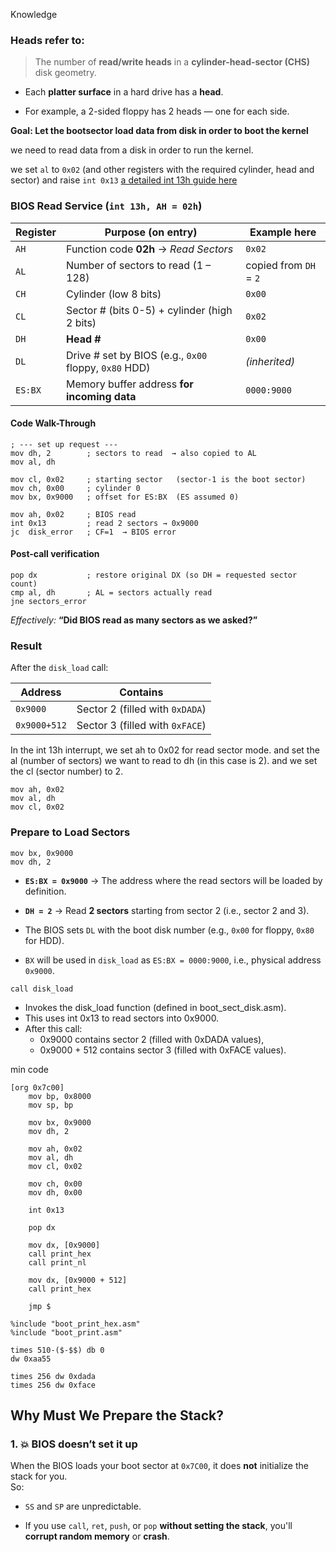Knowledge
### **Heads** refer to:

> The number of **read/write heads** in a **cylinder-head-sector (CHS)** disk geometry.

- Each **platter surface** in a hard drive has a **head**.
    
- For example, a 2-sided floppy has 2 heads — one for each side.

**Goal: Let the bootsector load data from disk in order to boot the kernel**

we need to read data from a disk in order to run the kernel.

we set `al` to `0x02` (and other registers with the required cylinder, head and sector) and raise `int 0x13`
[a detailed int 13h guide here](http://stanislavs.org/helppc/int_13-2.html)

### BIOS Read Service (`int 13h, AH = 02h`)

|Register|Purpose (on entry)|Example here|
|---|---|---|
|`AH`|Function code **02h** → _Read Sectors_|`0x02`|
|`AL`|Number of sectors to read (1 – 128)|copied from `DH` = `2`|
|`CH`|Cylinder (low 8 bits)|`0x00`|
|`CL`|Sector # (bits 0-5) + cylinder (high 2 bits)|`0x02`|
|`DH`|**Head #**|`0x00`|
|`DL`|Drive # set by BIOS (e.g., `0x00` floppy, `0x80` HDD)|_(inherited)_|
|`ES:BX`|Memory buffer address **for incoming data**|`0000:9000`|

#### Code Walk-Through
```
; --- set up request ---
mov dh, 2        ; sectors to read  → also copied to AL
mov al, dh

mov cl, 0x02     ; starting sector   (sector-1 is the boot sector)
mov ch, 0x00     ; cylinder 0
mov bx, 0x9000   ; offset for ES:BX  (ES assumed 0)

mov ah, 0x02     ; BIOS read
int 0x13         ; read 2 sectors → 0x9000
jc  disk_error   ; CF=1  → BIOS error
```

#### Post-call verification

```
pop dx           ; restore original DX (so DH = requested sector count)
cmp al, dh       ; AL = sectors actually read
jne sectors_error
```

_Effectively:_ **“Did BIOS read as many sectors as we asked?”**

### Result

After the `disk_load` call:

|Address|Contains|
|---|---|
|`0x9000`|Sector 2 (filled with `0xDADA`)|
|`0x9000+512`|Sector 3 (filled with `0xFACE`)|



In the int 13h interrupt, we set ah to 0x02 for read sector mode.
and set the al (number of sectors) we want to read to dh (in this case is 2).
and we set the cl (sector number) to 2.
```
mov ah, 0x02
mov al, dh
mov cl, 0x02
```


### **Prepare to Load Sectors**

```
mov bx, 0x9000
mov dh, 2
```

- **`ES:BX = 0x9000`** → The address where the read sectors will be loaded by definition.
- **`DH = 2`** → Read **2 sectors** starting from sector 2 (i.e., sector 2 and 3).

- The BIOS sets `DL` with the boot disk number (e.g., `0x00` for floppy, `0x80` for HDD).
- `BX` will be used in `disk_load` as `ES:BX = 0000:9000`, i.e., physical address `0x9000`.

```
call disk_load
```
- Invokes the disk_load function (defined in boot_sect_disk.asm).
- This uses int 0x13 to read sectors into 0x9000.
- After this call:
	- 0x9000 contains sector 2 (filled with 0xDADA values),
	- 0x9000 + 512 contains sector 3 (filled with 0xFACE values).


min code
```
[org 0x7c00]
    mov bp, 0x8000
    mov sp, bp

    mov bx, 0x9000
    mov dh, 2

    mov ah, 0x02
    mov al, dh
    mov cl, 0x02

    mov ch, 0x00
    mov dh, 0x00

    int 0x13

    pop dx

    mov dx, [0x9000]
    call print_hex
    call print_nl

    mov dx, [0x9000 + 512]
    call print_hex

    jmp $

%include "boot_print_hex.asm"
%include "boot_print.asm"

times 510-($-$$) db 0
dw 0xaa55

times 256 dw 0xdada
times 256 dw 0xface
```


## Why Must We Prepare the Stack?

### 1. 💥 **BIOS doesn’t set it up**

When the BIOS loads your boot sector at `0x7C00`, it does **not** initialize the stack for you.  
So:

- `SS` and `SP` are unpredictable.
    
- If you use `call`, `ret`, `push`, or `pop` **without setting the stack**, you'll **corrupt random memory** or **crash**.